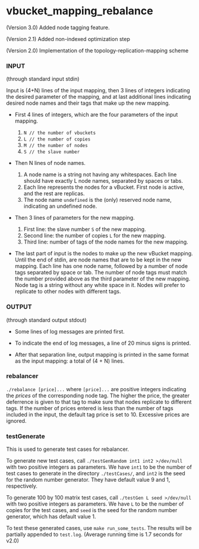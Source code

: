 vbucket_mapping_rebalance
=========================

(Version 3.0) Added node tagging feature.

(Version 2.1) Added non-indexed optimization step

(Version 2.0) Implementation of the topology-replication-mapping scheme

### INPUT

(through standard input stdin)

Input is (4+N) lines of the input mapping, then 3 lines of integers
indicating the desired parameter of the mapping, and at last additional lines 
indicating desired node names and their tags that make up the new mapping.

* First 4 lines of integers, which are the four parameters of the input mapping.
    1. `N // the number of vbuckets`
    2. `L // the number of copies`
    3. `M // the number of nodes`
    4. `S // the slave number`

* Then N lines of node names.
    1. A node name is a string not having any whitespaces. Each line should have exactly L node names, separated by spaces or tabs.
    2. Each line represents the nodes for a vBucket. First node is active, and the rest are replicas.
    3. The node name `undefined` is the (only) reserved node name, indicating an undefined node.

* Then 3 lines of parameters for the new mapping.
    1. First line: the slave number `S` of the new mapping.
    2. Second line: the number of copies `L` for the new mapping.
    3. Third line: number of tags of the node names for the new mapping.

* The last part of input is the nodes to make up the new vBucket mapping. Until the end of stdin, are node names that are to be kept in the new mapping. Each line has one node name, followed by a number of node tags separated by space or tab. The number of node tags must match the number provided above as the third parameter of the new mapping. Node tag is a string without any white space in it. Nodes will prefer to replicate to other nodes with different tags.

### OUTPUT

(through standard output stdout)

* Some lines of log messages are printed first.

* To indicate the end of log messages, a line of 20 minus signs is printed.

* After that separation line, output mapping is printed in the same format
as the input mapping: a total of (4 + N) lines.

### rebalancer

`./rebalance [price]...` where `[price]...` are positive integers indicating the _prices_ of the corresponding node tag. The higher the price, the greater deferrence is given to that tag to make sure that nodes replicate to different tags. If the number of prices entered is less than the number of tags included in the input, the default tag price is set to 10. Excessive prices are ignored.

### testGenerate

This is used to generate test cases for rebalancer.

To generate new test cases, call `./testGenRandom int1 int2 >/dev/null` with two positive integers as parameters. We have `int1` to be the number of test cases to generate in the directory `./testCases/`, and `int2` is the seed for the random number generator. They have default value 9 and 1, respectively.

To generate 100 by 100 matrix test cases, call `./testGen L seed >/dev/null` with two positive integers as parameters. We have `L` to be the number of copies for the test cases, and `seed` is the seed for the random number generator, which has default value 1.

To test these generated cases, use `make run_some_tests`. The results will be partially appended to `test.log`. (Average running time is 1.7 seconds for v2.0)
